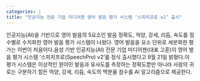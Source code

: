 ```yaml
---
categories: j
title: "인공지능 전문 기업 미디어젠 영어 발음 평가 시스템 ‘스피치프로 v2’ 출시"
---
```

인공지능(AI)을 기반으로 영어 발음의 5요소인 발음 정확도, 억양, 강세, 리듬, 속도를 점수별로 수치화한 영어 발음 평가 시스템이 나왔다. 영어 발음을 요소 단위로 세분화한 평가는 이번이 처음이다.음성 기반 인공지능(AI) 전문 기업 미디어젠(대표 고훈)이 영어 발음 평가 시스템 ‘스피치프로(SpeechPro) v2’를 정식 출시했다고 9월 21일 밝혔다.이 평가 시스템은 이상적인 원어민 발음과 유사도를 측정하는 정확도뿐만 아니라 사람의 귀로는 구분하기 힘든 억양, 강세, 리듬, 속도의 백분율 점수를 AI 알고리즘으로 제공한다.